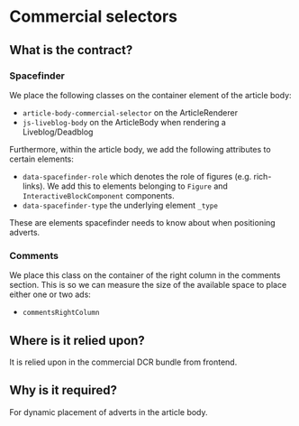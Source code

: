 # Commercial selectors

## What is the contract?

### Spacefinder

We place the following classes on the container element of the article body:

-   `article-body-commercial-selector` on the ArticleRenderer
-   `js-liveblog-body` on the ArticleBody when rendering a Liveblog/Deadblog

Furthermore, within the article body, we add the following attributes to certain elements:

- `data-spacefinder-role` which denotes the role of figures (e.g. rich-links). We add this to elements belonging to `Figure` and `InteractiveBlockComponent` components.
- `data-spacefinder-type` the underlying element `_type`

These are elements spacefinder needs to know about when positioning adverts.

### Comments

We place this class on the container of the right column in the comments section. This is so we can measure the size of the available space to place either one or two ads:

- `commentsRightColumn`

## Where is it relied upon?

It is relied upon in the commercial DCR bundle from frontend.

## Why is it required?

For dynamic placement of adverts in the article body.
